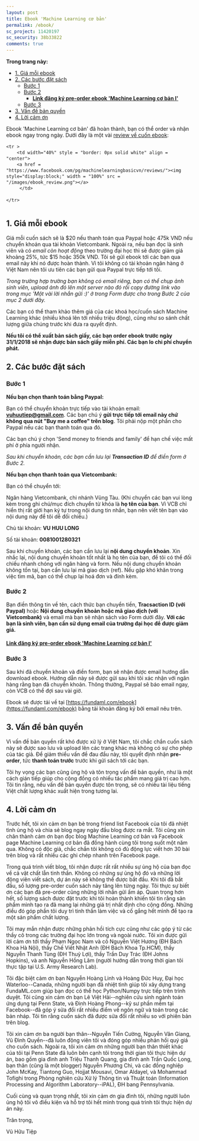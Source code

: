 ```yaml
---
layout: post
title: Ebook 'Machine Learning cơ bản'
permalink: /ebook/
sc_project: 11420197
sc_security: 38b33822
comments: true
---
```



**Trong trang này:**

<!-- MarkdownTOC -->

- [1. Giá mỗi ebook](#-gia-moi-ebook)
- [2. Các bước đặt sách](#-cac-buoc-dat-sach)
    - [Bước 1](#buoc-)
    - [Bước 2](#buoc--1)
        - [**Link đăng ký pre-order ebook 'Machine Learning cơ bản I'**](#link-dang-ky-pre-order-ebook-machine-learning-co-ban-i)
    - [Bước 3](#buoc--2)
- [3. Vấn đề bản quyền](#-van-de-ban-quyen)
- [4. Lời cảm ơn](#-loi-cam-on)

<!-- /MarkdownTOC -->


Ebook 'Machine Learning cơ bản' đã hoàn thành, bạn có thể order và nhận ebook ngay trong ngày. Dưới đây là một vài [review về cuốn ebook](https://fundaml.com/ebook):


<div>
<table width = "100%" style = "border: 0px solid white">

    <tr >
        <td width="40%" style = "border: 0px solid white" align = "center">
        <a href = "https://www.facebook.com/pg/machinelearningbasicvn/reviews/"><img  style="display:block;" width = "100%" src = "/images/ebook_review.png"></a>
         </td>
        
    </tr>
</table>
</div>

<a name="-gia-moi-ebook"></a>

## 1. Giá mỗi ebook 

Giá mỗi cuốn sách sẽ là $20 nếu thanh toán qua Paypal hoặc 475k VND nếu chuyển khoản qua tài khoản Vietcombank. Ngoài ra, nếu bạn đọc là sinh viên và có _email còn hoạt động_ theo trường đại học thì sẽ được giảm giá khoảng 25%, tức $15 hoặc 350k VND. Tôi sẽ gửi ebook tới các bạn qua email này khi nó được hoàn thành. Vì tôi không có tài khoản ngân hàng ở Việt Nam nên tôi ưu tiên các bạn gửi qua Paypal trực tiếp tới tôi. 

_Trong trường hợp trường bạn không có email riêng, bạn có thể chụp ảnh sinh viên, upload ảnh đó lên một server nào đó rồi copy đường link vào trong mục 'Một vài lời nhắn gửi :)' ở trong Form được cho trong Bước 2 của mục 2 dưới đây._

Các bạn có thể tham khảo thêm giá của các khoá học/cuốn sách Machine Learning khác (nhiều khoá lên tới nhiều triệu động), cũng như so sánh chất lượng giữa chúng trước khi đưa ra quyết định. 

**Nếu tôi có thể xuất bản sách giấy, các bạn order ebook trước ngày 31/1/2018 sẽ nhận được bản sách giấy miễn phí. Các bạn lo chi phí chuyển phát.**


<a name="-cac-buoc-dat-sach"></a>

## 2. Các bước đặt sách

<a name="buoc-"></a>

### Bước 1
**Nếu bạn chọn thanh toán bằng Paypal:**

Bạn có thể chuyển khoản trực tiếp vào tài khoản email: **vuhuutiep@gmail.com**. Các bạn chú ý **gửi trực tiếp tới email này chứ không qua nút "Buy me a coffee" trên blog**. Tôi phải nộp một phần cho Paypal nếu các bạn thanh toán qua đó. 

Các bạn chú ý chọn 'Send money to friends and family' để hạn chế việc mất phí ở phía người nhận. 

_Sau khi chuyển khoản, các bạn cần lưu lại **Transaction ID** để điền form ở Bước 2._ 

**Nếu bạn chọn thanh toán qua Vietcombank:**

Bạn có thể chuyển tới:

Ngân hàng Vietcombank, chi nhánh Vũng Tàu. 
(Khi chuyển các bạn vui lòng kèm trong ghi chú/mục đích chuyển từ khóa là **họ tên của bạn**. Vì VCB chỉ hiển thị rất giới hạn ký tự trong nội dung tin nhắn, bạn nên viết tên bạn vào nội dung này để tôi dễ đối chiếu.)

Chủ tài khoản: **VU HUU LONG**

Số tài khoản: **0081001280321**

Sau khi chuyển khoản, các bạn cần lưu lại **nội dung chuyển khoản**. Xin nhắc lại, nội dung chuyển khoản tốt nhất là họ tên của bạn, để tôi có thể đối chiếu nhanh chóng với ngân hàng và form. Nếu nội dung chuyển khoản không tồn tại, bạn cần lưu lại mã giao dịch (ref). Nếu gặp khó khăn trong việc tìm mã, bạn có thể chụp lại hoá đơn và đính kèm.

<a name="buoc--1"></a>

### Bước 2
Bạn điền thông tin về tên, cách thức bạn chuyển tiền, **Tracsaction ID (với Paypal)** hoặc **Nội dung chuyển khoản hoặc mã giao dịch (với Vietcombank)** và email mà bạn sẽ nhận sách vào Form dưới đây. **Với các bạn là sinh viên, bạn cần sử dụng email của trường đại học để được giảm giá.**

<a name="link-dang-ky-pre-order-ebook-machine-learning-co-ban-i"></a>

#### [**Link đăng ký pre-order ebook 'Machine Learning cơ bản I'**](https://docs.google.com/forms/d/e/1FAIpQLSefMyP_SH2LYMwrqV23AHd06xZxhNLOZ6PLGWSwoulN3XeMMQ/viewform?usp=sf_link)


<a name="buoc--2"></a>

### Bước 3
Sau khi đã chuyển khoản và điền form, bạn sẽ nhận được email hướng dẫn download ebook. Hướng dẫn này sẽ được gửi sau khi tôi xác nhận với ngân hàng rằng bạn đã chuyển khoản. Thông thường, Paypal sẽ báo email ngay, còn VCB có thể đợi sau vài giờ. 

Ebook sẽ được tải về tại [https://fundaml.com/ebook](https://fundaml.com/ebook) bằng tải khoản đăng ký bởi email nêu trên.



<a name="-van-de-ban-quyen"></a>

## 3. Vấn đề bản quyền 

Vì vấn đề bản quyền rất khó được xử lý ở Việt Nam, tôi chắc chắn cuốn sách này sẽ được sao lưu và upload lên các trang khác mà không có sự cho phép của tác giả. Để giảm thiểu vấn đề đau đầu này, tôi quyết định nhận **pre-order**, tức **thanh toán trước** trước khi gửi sách tới các bạn. 

Tôi hy vọng các bạn cũng ủng hộ và tôn trọng vấn đề bản quyền, như là một cách gián tiếp giúp cho cộng đồng có nhiều tác phẩm mang giá trị cao hơn. Tôi tin rằng, nếu vấn đề bản quyền được tôn trọng, sẽ có nhiều tài liệu tiếng Việt chất lượng khác xuất hiện trong tương lai. 

<a name="-loi-cam-on"></a>

## 4. Lời cảm ơn 
Trước hết, tôi xin cảm ơn bạn bè trong friend list Facebook của tôi đã nhiệt
tình ủng hộ và chia sẻ blog ngay ngày đầu blog được ra mắt. Tôi cũng xin chân
thành cảm ơn bạn đọc blog Machine Learning cơ bản và Facebook page Machine
Learning cơ bản đã đồng hành cùng tôi trong suốt một năm qua. Không có độc giả,
chắc chắn tôi không có đủ động lực viết hơn 30 bài trên blog và rất nhiều các
ghi chép nhanh trên Facebook page.

Trong quá trình viết blog, tôi nhận được rất rất nhiều sự ủng hộ của bạn đọc về
cả vật chất lẫn tinh thần. Không có những sự ủng hộ đó và những lời động viên
viết sách, dự án này sẽ không thể được bắt đầu. Khi tôi đã bắt đầu, số lượng
pre-order cuốn sách này tăng lên từng ngày. Tôi thực sự biết ơn các bạn đã
pre-order cũng những lời nhắn gửi ấm áp. Quan trọng hơn hết, số lượng sách được
đặt trước khi tôi hoàn thành khiến tôi tin rằng sản phẩm mình tạo ra đã mang lại
những giá trị nhất định cho cộng đồng. Những điều đó góp phần tôi duy trì tinh
thần làm việc và cố gắng hết mình để tạo ra một sản phẩm chất lượng. 

Tôi may mắn nhận được những phản hồi tích cực cũng như các góp ý từ các thầy cô
trong các trường đại học lớn trong và ngoài nước. Tôi xin được gửi lời cảm ơn
tới thầy Phạm Ngọc Nam và cô Nguyễn Việt Hương (ĐH Bách Khoa Hà Nội), thầy Chế
Viết Nhật Anh (ĐH Bách Khoa Tp.HCM), thầy Nguyễn Thanh Tùng (ĐH Thuỷ Lợi),
thầy Trần Duy Trác (ĐH Johns Hopkins), và anh Nguyễn Hồng Lâm (người hướng dẫn
trong thời gian tôi thực tập tại U.S. Army Research Lab).

Tôi đặc biệt cảm ơn bạn Nguyễn Hoàng Linh và Hoàng Đức Huy, Đại học
Waterloo--Canada, những người bạn đã nhiệt tình giúp tôi xây dựng trang
FundaML.com giúp bạn đọc có thể học Python/Numpy trực tiếp trên trình duyệt. Tôi
cũng xin cảm ơn bạn Lê Việt Hải--nghiên cứu sinh ngành toán ứng dụng tại Penn
State, và Đinh Hoàng Phong--kỹ sư phần mềm tại Facebook--đã góp ý sửa đổi rất
nhiều
điểm về ngôn ngữ và toán trong các bản nháp.
Tôi tin rằng cuốn sách đã được sửa đổi rất nhiều so với phiên bản trên blog.

Tôi xin cảm ơn ba người bạn thân--Nguyễn Tiến Cường, Nguyễn Văn Giang, Vũ Đình
Quyền--đã luôn động viên tôi và đóng góp nhiều phản hồi quý giá cho cuốn sách.
Ngoài ra, tôi xin cảm ơn những người bạn thân thiết khác của tôi tại Penn State
đã luôn bên cạnh tôi trong thời gian tôi thực hiện dự án, bao gồm gia đình anh
Triệu Thanh Quang, gia đình anh Trần Quốc Long, bạn thân (cũng là một blogger)
Nguyễn Phương Chi, và các đồng nghiệp John McKay, Tiantong Guo, Hojjat Mousavi,
Omar Aldayel, và Mohammad Tofighi trong Phòng nghiên cứu Xử lý Thông tin và
Thuật toán (Information Processing and Algorithm Laboratory--iPAL), ĐH
bang Pennsylvania.

Cuối cùng và quan trọng nhất, tôi xin cảm ơn gia đình tôi, những người luôn ủng
hộ tôi vô điều kiện và hỗ trợ tôi hết mình trong quá trình tôi thực hiện dự án
này. 



Trân trọng, 

Vũ Hữu Tiệp 











